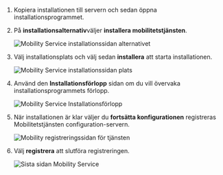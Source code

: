 1. Kopiera installationen till servern och sedan öppna installationsprogrammet.
2. På **installationsalternativ**väljer **installera mobilitetstjänsten**.

    ![Mobility Service installationssidan alternativet](./media/site-recovery-install-mob-svc-gui/mobility1.png)

3. Välj installationsplats och välj sedan **installera** att starta installationen.

    ![Mobility Service installationssidan plats](./media/site-recovery-install-mob-svc-gui/mobility2.png)

4. Använd den **Installationsförlopp** sidan om du vill övervaka installationsprogrammets förlopp.

    ![Mobility Service Installationsförlopp](./media/site-recovery-install-mob-svc-gui/mobility3.png)

5. När installationen är klar väljer du **fortsätta konfigurationen** registreras Mobilitetstjänsten configuration-servern.

    ![Mobility registreringssidan för tjänsten](./media/site-recovery-install-mob-svc-gui/mobility4.png)

6. Välj **registrera** att slutföra registreringen.

    ![Sista sidan Mobility Service](./media/site-recovery-install-mob-svc-gui/mobility5.png)

